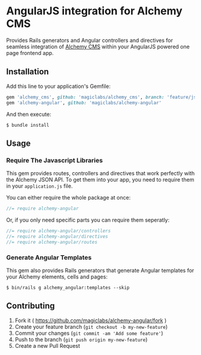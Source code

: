 # AngularJS integration for Alchemy CMS

Provides Rails generators and Angular controllers and directives for seamless integration of [Alchemy CMS](http://alchemy-cms.com) within your AngularJS powered one page frontend app.

## Installation

Add this line to your application's Gemfile:

```ruby
gem 'alchemy_cms', github: 'magiclabs/alchemy_cms', branch: 'feature/json-api-changes'
gem 'alchemy-angular', github: 'magiclabs/alchemy-angular'
```

And then execute:

```shell
$ bundle install
```

## Usage

### Require The Javascript Libraries

This gem provides routes, controllers and directives that work perfectly with the Alchemy JSON API. To get them into your app, you need to require them in your `application.js` file.

You can either require the whole package at once:

```javascript
//= require alchemy-angular
```

Or, if you only need specific parts you can require them seperatly:

```javascript
//= require alchemy-angular/controllers
//= require alchemy-angular/directives
//= require alchemy-angular/routes
```

### Generate Angular Templates

This gem also provides Rails generators that generate Angular templates for your Alchemy elements, cells and pages:

```shell
$ bin/rails g alchemy_angular:templates --skip
```

## Contributing

1. Fork it ( https://github.com/magiclabs/alchemy-angular/fork )
2. Create your feature branch (`git checkout -b my-new-feature`)
3. Commit your changes (`git commit -am 'Add some feature'`)
4. Push to the branch (`git push origin my-new-feature`)
5. Create a new Pull Request
